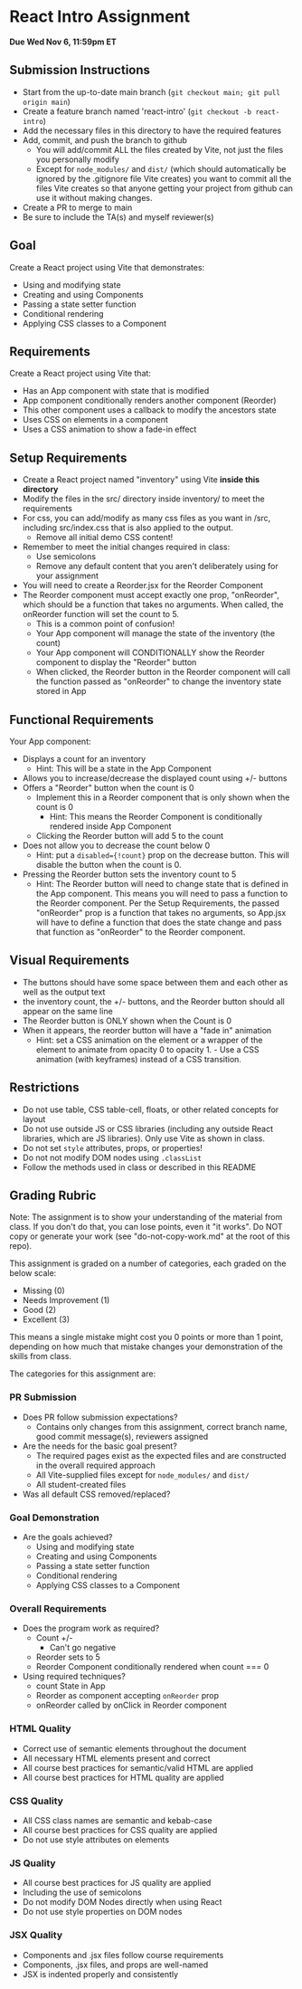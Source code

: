 # React Intro Assignment

**Due Wed Nov 6, 11:59pm ET**

## Submission Instructions

* Start from the up-to-date main branch (`git checkout main; git pull origin main`)
* Create a feature branch named 'react-intro' (`git checkout -b react-intro`)
* Add the necessary files in this directory to have the required features
* Add, commit, and push the branch to github
  - You will add/commit ALL the files created by Vite, not just the files you personally modify
  - Except for `node_modules/` and `dist/` (which should automatically be ignored by the .gitignore file Vite creates) you want to commit all the files Vite creates so that anyone getting your project from github can use it without making changes.
* Create a PR to merge to main
* Be sure to include the TA(s) and myself reviewer(s)

## Goal

Create a React project using Vite that demonstrates:
- Using and modifying state
- Creating and using Components
- Passing a state setter function
- Conditional rendering
- Applying CSS classes to a Component

## Requirements

Create a React project using Vite that:
- Has an App component with state that is modified
- App component conditionally renders another component (Reorder)
- This other component uses a callback to modify the ancestors state
- Uses CSS on elements in a component
- Uses a CSS animation to show a fade-in effect

## Setup Requirements

- Create a React project named "inventory" using Vite **inside this directory**
- Modify the files in the src/ directory inside inventory/ to meet the requirements
- For css, you can add/modify as many css files as you want in /src, including src/index.css that is also applied to the output.
    - Remove all initial demo CSS content!
- Remember to meet the initial changes required in class:
    - Use semicolons
    - Remove any default content that you aren't deliberately using for your assignment
- You will need to create a Reorder.jsx for the Reorder Component
- The Reorder component must accept exactly one prop, "onReorder", which should be a function that takes no arguments.  When called, the onReorder function will set the count to 5.
  - This is a common point of confusion!  
  - Your App component will manage the state of the inventory (the count)
  - Your App component will CONDITIONALLY show the Reorder component to display the "Reorder" button
  - When clicked, the Reorder button in the Reorder component will call the function passed as "onReorder" to change the inventory state stored in App

## Functional Requirements

Your App component:
- Displays a count for an inventory
  - Hint: This will be a state in the App Component
- Allows you to increase/decrease the displayed count using +/- buttons
- Offers a "Reorder" button when the count is 0
  - Implement this in a Reorder component that is only shown when the count is 0
    - Hint: This means the Reorder Component is conditionally rendered inside App Component
  - Clicking the Reorder button will add 5 to the count
- Does not allow you to decrease the count below 0
  - Hint: put a `disabled={!count}` prop on the decrease button.  This will disable the button when the count is 0.
- Pressing the Reorder button sets the inventory count to 5
  - Hint: The Reorder button will need to change state that is defined in the App component.  This means you will need to pass a function to the Reorder component. Per the Setup Requirements, the passed "onReorder" prop is a function that takes no arguments, so App.jsx will have to define a function that does the state change and pass that function as "onReorder" to the Reorder component.

## Visual Requirements
- The buttons should have some space between them and each other as well as the output text
- the inventory count, the +/- buttons, and the Reorder button should all appear on the same line
- The Reorder button is ONLY shown when the Count is 0
- When it appears, the reorder button will have a "fade in" animation
  - Hint: set a CSS animation on the element or a wrapper of the element to animate from opacity 0 to opacity 1.  - Use a CSS animation (with keyframes) instead of a CSS transition.

## Restrictions

- Do not use table, CSS table-cell, floats, or other related concepts for layout
- Do not use outside JS or CSS libraries (including any outside React libraries, which are JS libraries).  Only use Vite as shown in class.
- Do not set `style` attributes, props, or properties!
- Do not not modify DOM nodes using `.classList`
- Follow the methods used in class or described in this README

## Grading Rubric

Note: The assignment is to show your understanding of the material from class.  If you don't do that, you can lose points, even it "it works".  Do NOT copy or generate your work (see "do-not-copy-work.md" at the root of this repo).

This assignment is graded on a number of categories, each graded on the below scale:
- Missing (0)
- Needs Improvement (1)
- Good (2)
- Excellent (3)

This means a single mistake might cost you 0 points or more than 1 point, depending on how much that mistake changes your demonstration of the skills from class.

The categories for this assignment are:

### PR Submission
- Does PR follow submission expectations?
  - Contains only changes from this assignment, correct branch name, good commit message(s), reviewers assigned
- Are the needs for the basic goal present? 
  - The required pages exist as the expected files and are constructed in the overall required approach
  - All Vite-supplied files except for `node_modules/` and `dist/`
  - All student-created files
- Was all default CSS removed/replaced?
### Goal Demonstration
- Are the goals achieved?
    - Using and modifying state
    - Creating and using Components
    - Passing a state setter function
    - Conditional rendering
    - Applying CSS classes to a Component
### Overall Requirements
- Does the program work as required?
    - Count +/-
        - Can't go negative
    - Reorder sets to 5
    - Reorder Component conditionally rendered when count === 0
- Using required techniques?
    - count State in App
    - Reorder as component accepting `onReorder` prop
    - onReorder called by onClick in Reorder component
### HTML Quality
- Correct use of semantic elements throughout the document
- All necessary HTML elements present and correct
- All course best practices for semantic/valid HTML are applied
- All course best practices for HTML quality are applied
### CSS Quality
- All CSS class names are semantic and kebab-case
- All course best practices for CSS quality are applied
- Do not use style attributes on elements
### JS Quality
- All course best practices for JS quality are applied
- Including the use of semicolons 
- Do not modify DOM Nodes directly when using React
- Do not use style properties on DOM nodes
### JSX Quality
- Components and .jsx files follow course requirements
- Components, .jsx files, and props are well-named
- JSX is indented properly and consistently
